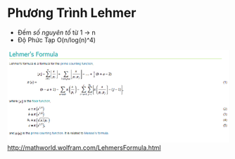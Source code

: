 # Phương Trình Lehmer
* Đếm _số nguyên tố_ từ 1 -> n
* Độ Phức Tạp O(n/log(n)^4)

![ScreenShot](lehmer'sformula.png)
http://mathworld.wolfram.com/LehmersFormula.html


